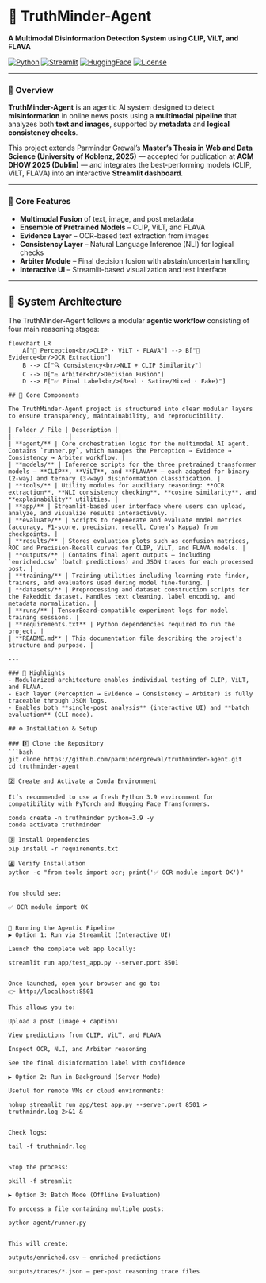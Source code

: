 # 🧠 TruthMinder-Agent  
**A Multimodal Disinformation Detection System using CLIP, ViLT, and FLAVA**

[![Python](https://img.shields.io/badge/Python-3.9+-blue.svg)](https://www.python.org/)
[![Streamlit](https://img.shields.io/badge/Streamlit-App-red)](https://streamlit.io/)
[![HuggingFace](https://img.shields.io/badge/🤗-Transformers-yellow)](https://huggingface.co/)
[![License](https://img.shields.io/badge/License-MIT-green.svg)](LICENSE)

---

### 🚀 Overview
**TruthMinder-Agent** is an agentic AI system designed to detect **misinformation** in online news posts using a **multimodal pipeline** that analyzes both **text and images**, supported by **metadata** and **logical consistency checks**.

This project extends Parminder Grewal’s **Master’s Thesis in Web and Data Science (University of Koblenz, 2025)** — accepted for publication at **ACM DHOW 2025 (Dublin)** — and integrates the best-performing models (CLIP, ViLT, FLAVA) into an interactive **Streamlit dashboard**.

---

### 🧩 Core Features
- **Multimodal Fusion** of text, image, and post metadata  
- **Ensemble of Pretrained Models** – CLIP, ViLT, and FLAVA  
- **Evidence Layer** – OCR-based text extraction from images  
- **Consistency Layer** – Natural Language Inference (NLI) for logical checks  
- **Arbiter Module** – Final decision fusion with abstain/uncertain handling  
- **Interactive UI** – Streamlit-based visualization and test interface  

---
## 🧭 System Architecture

The TruthMinder-Agent follows a modular **agentic workflow** consisting of four main reasoning stages:

```mermaid
flowchart LR
    A["🧠 Perception<br/>CLIP · ViLT · FLAVA"] --> B["📜 Evidence<br/>OCR Extraction"]
    B --> C["🔍 Consistency<br/>NLI + CLIP Similarity"]
    C --> D["⚖️ Arbiter<br/>Decision Fusion"]
    D --> E["✅ Final Label<br/>(Real · Satire/Mixed · Fake)"]

## 🧩 Core Components

The TruthMinder-Agent project is structured into clear modular layers to ensure transparency, maintainability, and reproducibility.

| Folder / File | Description |
|----------------|-------------|
| **agent/** | Core orchestration logic for the multimodal AI agent. Contains `runner.py`, which manages the Perception → Evidence → Consistency → Arbiter workflow. |
| **models/** | Inference scripts for the three pretrained transformer models — **CLIP**, **ViLT**, and **FLAVA** — each adapted for binary (2-way) and ternary (3-way) disinformation classification. |
| **tools/** | Utility modules for auxiliary reasoning: **OCR extraction**, **NLI consistency checking**, **cosine similarity**, and **explainability** utilities. |
| **app/** | Streamlit-based user interface where users can upload, analyze, and visualize results interactively. |
| **evaluate/** | Scripts to regenerate and evaluate model metrics (accuracy, F1-score, precision, recall, Cohen’s Kappa) from checkpoints. |
| **results/** | Stores evaluation plots such as confusion matrices, ROC and Precision-Recall curves for CLIP, ViLT, and FLAVA models. |
| **outputs/** | Contains final agent outputs — including `enriched.csv` (batch predictions) and JSON traces for each processed post. |
| **training/** | Training utilities including learning rate finder, trainers, and evaluators used during model fine-tuning. |
| **datasets/** | Preprocessing and dataset construction scripts for the Fakeddit dataset. Handles text cleaning, label encoding, and metadata normalization. |
| **runs/** | TensorBoard-compatible experiment logs for model training sessions. |
| **requirements.txt** | Python dependencies required to run the project. |
| **README.md** | This documentation file describing the project’s structure and purpose. |

---

### 🧠 Highlights
- Modularized architecture enables individual testing of CLIP, ViLT, and FLAVA.
- Each layer (Perception → Evidence → Consistency → Arbiter) is fully traceable through JSON logs.
- Enables both **single-post analysis** (interactive UI) and **batch evaluation** (CLI mode).

## ⚙️ Installation & Setup

### 1️⃣ Clone the Repository
```bash
git clone https://github.com/parmindergrewal/truthminder-agent.git
cd truthminder-agent

2️⃣ Create and Activate a Conda Environment

It’s recommended to use a fresh Python 3.9 environment for compatibility with PyTorch and Hugging Face Transformers.

conda create -n truthminder python=3.9 -y
conda activate truthminder

3️⃣ Install Dependencies
pip install -r requirements.txt

4️⃣ Verify Installation
python -c "from tools import ocr; print('✅ OCR module import OK')"


You should see:

✅ OCR module import OK


🧠 Running the Agentic Pipeline
▶️ Option 1: Run via Streamlit (Interactive UI)

Launch the complete web app locally:

streamlit run app/test_app.py --server.port 8501


Once launched, open your browser and go to:
👉 http://localhost:8501

This allows you to:

Upload a post (image + caption)

View predictions from CLIP, ViLT, and FLAVA

Inspect OCR, NLI, and Arbiter reasoning

See the final disinformation label with confidence

▶️ Option 2: Run in Background (Server Mode)

Useful for remote VMs or cloud environments:

nohup streamlit run app/test_app.py --server.port 8501 > truthmindr.log 2>&1 &


Check logs:

tail -f truthmindr.log


Stop the process:

pkill -f streamlit

▶️ Option 3: Batch Mode (Offline Evaluation)

To process a file containing multiple posts:

python agent/runner.py


This will create:

outputs/enriched.csv — enriched predictions

outputs/traces/*.json — per-post reasoning trace files